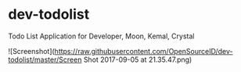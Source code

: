 # dev-todolist
Todo List Application for Developer, Moon, Kemal, Crystal

![Screenshot](https://raw.githubusercontent.com/OpenSourceID/dev-todolist/master/Screen Shot 2017-09-05 at 21.35.47.png)
